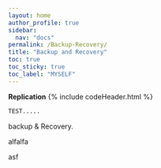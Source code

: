 ```yaml
---
layout: home
author_profile: true
sidebar:
  nav: "docs"
permalink: /Backup-Recovery/
title: "Backup and Recovery"
toc: true
toc_sticky: true
toc_label: "MYSELF"
---
```


**Replication**
{% include codeHeader.html %}
```bash
TEST.....
```

backup & Recovery.









alfalfa

asf
